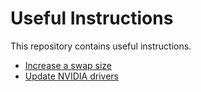 # Useful Instructions
This repository contains useful instructions.

- [Increase a swap size](https://github.com/kabartay/instructions/blob/main/increase_swap_size.md)
- [Update NVIDIA drivers](https://github.com/kabartay/instructions/blob/main/update_nvidia_drivers.md)
